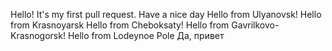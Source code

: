 Hello! It's my first pull request. Have a nice day
Hello from Ulyanovsk!
Hello from Krasnoyarsk
Hello from Cheboksaty!
Hello from Gavrilkovo-Krasnogorsk!
Hello from Lodeynoe Pole
Да, привет
